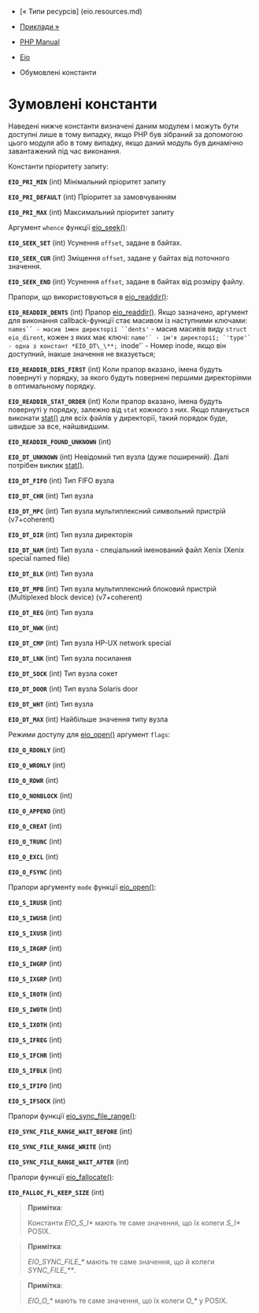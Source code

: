 - [« Типи ресурсів] (eio.resources.md)
- [Приклади »](eio.examples.md)

- [PHP Manual](index.md)
- [Eio](book.eio.md)
- Обумовлені константи

# Зумовлені константи

Наведені нижче константи визначені даним модулем і можуть бути
доступні лише в тому випадку, якщо PHP був зібраний за допомогою цього
модуля або в тому випадку, якщо даний модуль був динамічно завантажений
під час виконання.

Константи пріоритету запиту:

**`EIO_PRI_MIN`** (int)
Мінімальний пріоритет запиту

**`EIO_PRI_DEFAULT`** (int)
Пріоритет за замовчуванням

**`EIO_PRI_MAX`** (int)
Максимальний пріоритет запиту

Аргумент `whence` функції [eio_seek()](function.eio-seek.md):

**`EIO_SEEK_SET`** (int)
Усунення `offset`, задане в байтах.

**`EIO_SEEK_CUR`** (int)
Зміщення `offset`, задане у байтах від поточного значення.

**`EIO_SEEK_END`** (int)
Усунення `offset`, задане в байтах від розміру файлу.

Прапори, що використовуються в [eio_readdir()](function.eio-readdir.md):

**`EIO_READDIR_DENTS`** (int)
Прапор [eio_readdir()](function.eio-readdir.md). Якщо зазначено, аргумент
для виконання callback-функції стає масивом із наступними
ключами: `names`` - масив імен директорії ``dents'` - масив масивів
виду `struct eio_dirent`, кожен з яких має ключі: ``name'` - ім'я
директорії; `'type'` - одна з констант *EIO_DT\_\**; ``inode'` - Номер
inode, якщо він доступний, інакше значення не вказується;

**`EIO_READDIR_DIRS_FIRST`** (int)
Коли прапор вказано, імена будуть повернуті у порядку, за якого будуть
повернені першими директоріями в оптимальному порядку.

**`EIO_READDIR_STAT_ORDER`** (int)
Коли прапор вказано, імена будуть повернуті у порядку, залежно від
`stat` кожного з них. Якщо планується виконати
[stat()](function.stat.md) для всіх файлів у директорії, такий порядок
буде, швидше за все, найшвидшим.

**`EIO_READDIR_FOUND_UNKNOWN`** (int)

**`EIO_DT_UNKNOWN`** (int)
Невідомий тип вузла (дуже поширений). Далі потрібен виклик
[stat()](function.stat.md).

**`EIO_DT_FIFO`** (int)
Тип FIFO вузла

**`EIO_DT_CHR`** (int)
Тип вузла

**`EIO_DT_MPC`** (int)
Тип вузла мультиплексний символьний пристрій (v7+coherent)

**`EIO_DT_DIR`** (int)
Тип вузла директорія

**`EIO_DT_NAM`** (int)
Тип вузла - спеціальний іменований файл Xenix (Xenix special named file)

**`EIO_DT_BLK`** (int)
Тип вузла

**`EIO_DT_MPB`** (int)
Тип вузла мультиплексний блоковий пристрій (Multiplexed block device)
(v7+coherent)

**`EIO_DT_REG`** (int)
Тип вузла

**`EIO_DT_NWK`** (int)

**`EIO_DT_CMP`** (int)
Тип вузла HP-UX network special

**`EIO_DT_LNK`** (int)
Тип вузла посилання

**`EIO_DT_SOCK`** (int)
Тип вузла сокет

**`EIO_DT_DOOR`** (int)
Тип вузла Solaris door

**`EIO_DT_WHT`** (int)
Тип вузла

**`EIO_DT_MAX`** (int)
Найбільше значення типу вузла

Режими доступу для [eio_open()](function.eio-open.md) аргумент
`flags`:

**`EIO_O_RDONLY`** (int)

**`EIO_O_WRONLY`** (int)

**`EIO_O_RDWR`** (int)

**`EIO_O_NONBLOCK`** (int)

**`EIO_O_APPEND`** (int)

**`EIO_O_CREAT`** (int)

**`EIO_O_TRUNC`** (int)

**`EIO_O_EXCL`** (int)

**`EIO_O_FSYNC`** (int)

Прапори аргументу `mode` функції [eio_open()](function.eio-open.md):

**`EIO_S_IRUSR`** (int)

**`EIO_S_IWUSR`** (int)

**`EIO_S_IXUSR`** (int)

**`EIO_S_IRGRP`** (int)

**`EIO_S_IWGRP`** (int)

**`EIO_S_IXGRP`** (int)

**`EIO_S_IROTH`** (int)

**`EIO_S_IWOTH`** (int)

**`EIO_S_IXOTH`** (int)

**`EIO_S_IFREG`** (int)

**`EIO_S_IFCHR`** (int)

**`EIO_S_IFBLK`** (int)

**`EIO_S_IFIFO`** (int)

**`EIO_S_IFSOCK`** (int)

Прапори функції
[eio_sync_file_range()](function.eio-sync-file-range.md):

**`EIO_SYNC_FILE_RANGE_WAIT_BEFORE`** (int)

**`EIO_SYNC_FILE_RANGE_WRITE`** (int)

**`EIO_SYNC_FILE_RANGE_WAIT_AFTER`** (int)

Прапори функції [eio_fallocate()](function.eio-fallocate.md):

**`EIO_FALLOC_FL_KEEP_SIZE`** (int)

> **Примітка**:
>
> Константи *EIO_S\_I\** мають те саме значення, що їх колеги *S_I\**
> POSIX.

> **Примітка**:
>
> *EIO_SYNC_FILE\_\** мають те саме значення, що й колеги
> *SYNC_FILE\_\*\**.

> **Примітка**:
>
> *EIO_O\_\** мають те саме значення, що їх колеги *O\_\** у POSIX.
